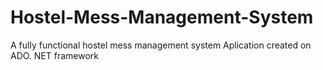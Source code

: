 # Hostel-Mess-Management-System
A fully functional hostel mess management system Aplication created on ADO. NET framework
